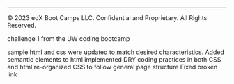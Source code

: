 ---
© 2023 edX Boot Camps LLC. Confidential and Proprietary. All Rights Reserved.

challenge 1 from the UW coding bootcamp

sample html and css were updated to match desired characteristics.
Added semantic elements to html
implemented DRY coding practices in both CSS and html
re-organized CSS to follow general page structure
Fixed broken link
